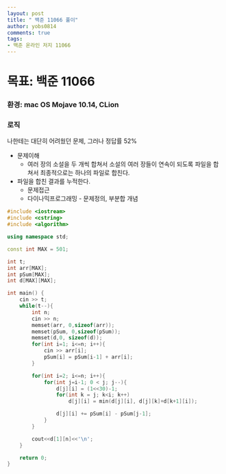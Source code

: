 ```yaml
---
layout: post
title: " 백준 11066 풀이"
author: yobs0814
comments: true
tags:
- 백준 온라인 저지 11066 
---
```


# 목표: 백준 11066
### 환경: mac OS Mojave 10.14, CLion

### 로직

나한테는 대단히 어려웠던 문제, 그러나 정답률 52%

* 문제이해
  * 여러 장의 소설을 두 개씩 합쳐서 소설의 여러 장들이 연속이 되도록 파일을 합쳐서 최종적으로는 하나의 파일로 합친다.
* 파일을 합친 결과를 누적한다.
  * 문제접근
  * 다이나믹프로그래밍 - 문제정의, 부분합 개념



~~~c++
#include <iostream>
#include <cstring>
#include <algorithm>

using namespace std;

const int MAX = 501;

int t;
int arr[MAX];
int pSum[MAX];
int d[MAX][MAX];

int main() {
    cin >> t;
    while(t--){
        int n;
        cin >> n;
        memset(arr, 0,sizeof(arr));
        memset(pSum, 0,sizeof(pSum));
        memset(d,0, sizeof(d));
        for(int i=1; i<=n; i++){
            cin >> arr[i];
            pSum[i] = pSum[i-1] + arr[i];
        }

        for(int i=2; i<=n; i++){
            for(int j=i-1; 0 < j; j--){
                d[j][i] = (1<<30)-1;
                for(int k = j; k<i; k++)
                    d[j][i] = min(d[j][i], d[j][k]+d[k+1][i]);

                d[j][i] += pSum[i] - pSum[j-1];
            }
        }

        cout<<d[1][n]<<'\n';
    }

    return 0;
}
~~~

